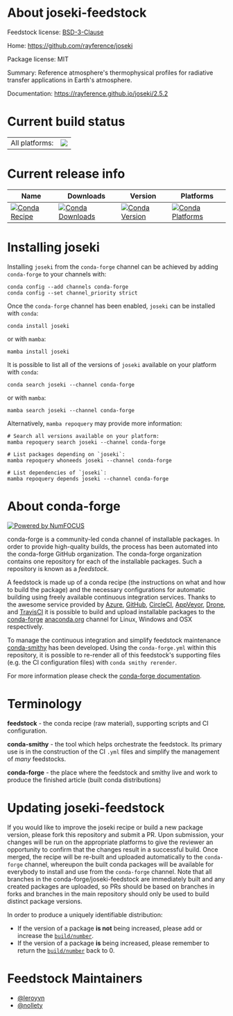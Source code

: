About joseki-feedstock
======================

Feedstock license: [BSD-3-Clause](https://github.com/conda-forge/joseki-feedstock/blob/main/LICENSE.txt)

Home: https://github.com/rayference/joseki

Package license: MIT

Summary: Reference atmosphere's thermophysical profiles for radiative transfer applications in Earth's atmosphere.

Documentation: https://rayference.github.io/joseki/2.5.2

Current build status
====================


<table><tr><td>All platforms:</td>
    <td>
      <a href="https://dev.azure.com/conda-forge/feedstock-builds/_build/latest?definitionId=18700&branchName=main">
        <img src="https://dev.azure.com/conda-forge/feedstock-builds/_apis/build/status/joseki-feedstock?branchName=main">
      </a>
    </td>
  </tr>
</table>

Current release info
====================

| Name | Downloads | Version | Platforms |
| --- | --- | --- | --- |
| [![Conda Recipe](https://img.shields.io/badge/recipe-joseki-green.svg)](https://anaconda.org/conda-forge/joseki) | [![Conda Downloads](https://img.shields.io/conda/dn/conda-forge/joseki.svg)](https://anaconda.org/conda-forge/joseki) | [![Conda Version](https://img.shields.io/conda/vn/conda-forge/joseki.svg)](https://anaconda.org/conda-forge/joseki) | [![Conda Platforms](https://img.shields.io/conda/pn/conda-forge/joseki.svg)](https://anaconda.org/conda-forge/joseki) |

Installing joseki
=================

Installing `joseki` from the `conda-forge` channel can be achieved by adding `conda-forge` to your channels with:

```
conda config --add channels conda-forge
conda config --set channel_priority strict
```

Once the `conda-forge` channel has been enabled, `joseki` can be installed with `conda`:

```
conda install joseki
```

or with `mamba`:

```
mamba install joseki
```

It is possible to list all of the versions of `joseki` available on your platform with `conda`:

```
conda search joseki --channel conda-forge
```

or with `mamba`:

```
mamba search joseki --channel conda-forge
```

Alternatively, `mamba repoquery` may provide more information:

```
# Search all versions available on your platform:
mamba repoquery search joseki --channel conda-forge

# List packages depending on `joseki`:
mamba repoquery whoneeds joseki --channel conda-forge

# List dependencies of `joseki`:
mamba repoquery depends joseki --channel conda-forge
```


About conda-forge
=================

[![Powered by
NumFOCUS](https://img.shields.io/badge/powered%20by-NumFOCUS-orange.svg?style=flat&colorA=E1523D&colorB=007D8A)](https://numfocus.org)

conda-forge is a community-led conda channel of installable packages.
In order to provide high-quality builds, the process has been automated into the
conda-forge GitHub organization. The conda-forge organization contains one repository
for each of the installable packages. Such a repository is known as a *feedstock*.

A feedstock is made up of a conda recipe (the instructions on what and how to build
the package) and the necessary configurations for automatic building using freely
available continuous integration services. Thanks to the awesome service provided by
[Azure](https://azure.microsoft.com/en-us/services/devops/), [GitHub](https://github.com/),
[CircleCI](https://circleci.com/), [AppVeyor](https://www.appveyor.com/),
[Drone](https://cloud.drone.io/welcome), and [TravisCI](https://travis-ci.com/)
it is possible to build and upload installable packages to the
[conda-forge](https://anaconda.org/conda-forge) [anaconda.org](https://anaconda.org/)
channel for Linux, Windows and OSX respectively.

To manage the continuous integration and simplify feedstock maintenance
[conda-smithy](https://github.com/conda-forge/conda-smithy) has been developed.
Using the ``conda-forge.yml`` within this repository, it is possible to re-render all of
this feedstock's supporting files (e.g. the CI configuration files) with ``conda smithy rerender``.

For more information please check the [conda-forge documentation](https://conda-forge.org/docs/).

Terminology
===========

**feedstock** - the conda recipe (raw material), supporting scripts and CI configuration.

**conda-smithy** - the tool which helps orchestrate the feedstock.
                   Its primary use is in the construction of the CI ``.yml`` files
                   and simplify the management of *many* feedstocks.

**conda-forge** - the place where the feedstock and smithy live and work to
                  produce the finished article (built conda distributions)


Updating joseki-feedstock
=========================

If you would like to improve the joseki recipe or build a new
package version, please fork this repository and submit a PR. Upon submission,
your changes will be run on the appropriate platforms to give the reviewer an
opportunity to confirm that the changes result in a successful build. Once
merged, the recipe will be re-built and uploaded automatically to the
`conda-forge` channel, whereupon the built conda packages will be available for
everybody to install and use from the `conda-forge` channel.
Note that all branches in the conda-forge/joseki-feedstock are
immediately built and any created packages are uploaded, so PRs should be based
on branches in forks and branches in the main repository should only be used to
build distinct package versions.

In order to produce a uniquely identifiable distribution:
 * If the version of a package **is not** being increased, please add or increase
   the [``build/number``](https://docs.conda.io/projects/conda-build/en/latest/resources/define-metadata.html#build-number-and-string).
 * If the version of a package **is** being increased, please remember to return
   the [``build/number``](https://docs.conda.io/projects/conda-build/en/latest/resources/define-metadata.html#build-number-and-string)
   back to 0.

Feedstock Maintainers
=====================

* [@leroyvn](https://github.com/leroyvn/)
* [@nollety](https://github.com/nollety/)


